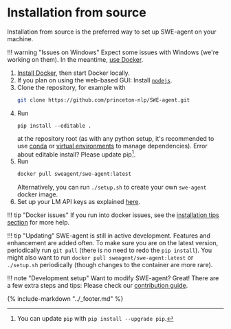 # Installation from source

Installation from source is the preferred way to set up SWE-agent on your machine.

!!! warning "Issues on Windows"
    Expect some issues with Windows (we're working on them).
    In the meantime, [use Docker](docker.md).

1. [Install Docker](https://docs.docker.com/engine/install/), then start Docker locally.
2. If you plan on using the web-based GUI: Install [`nodejs`][nodejs-install].
3. Clone the repository, for example with
    ```bash
    git clone https://github.com/princeton-nlp/SWE-agent.git
    ```
4. Run
    ```
    pip install --editable .
    ```
    at the repository root (as with any python setup, it's recommended to use [conda][] or [virtual environments][] to manage dependencies). Error about editable install? Please update pip[^1].
5. Run
    ```bash
    docker pull sweagent/swe-agent:latest
    ```
    Alternatively, you can run `./setup.sh` to create your own `swe-agent` docker image.
6. Set up your LM API keys as explained [here](keys.md).

[nodejs-install]: https://docs.npmjs.com/downloading-and-installing-node-js-and-npm

!!! tip "Docker issues"
    If you run into docker issues, see the [installation tips section](tips.md) for more help.

!!! tip "Updating"
    SWE-agent is still in active development. Features and enhancement are added often.
    To make sure you are on the latest version, periodically run `git pull`
    (there is no need to redo the `pip install`).
    You might also want to run `docker pull sweagent/swe-agent:latest` or `./setup.sh` periodically
    (though changes to the container are more rare).

!!! note "Development setup"
    Want to modify SWE-agent? Great! There are a few extra steps and tips:
    Please check our [contribution guide](../dev/contribute.md).

[conda]: https://docs.conda.io/en/latest/
[virtual environments]: https://realpython.com/python-virtual-environments-a-primer/

[^1]: You can update `pip` with `pip install --upgrade pip`.

{% include-markdown "../_footer.md" %}
